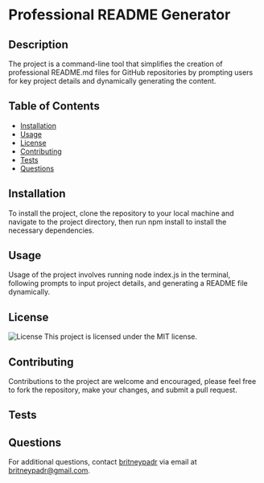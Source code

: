 
# Professional README Generator

## Description
The project is a command-line tool that simplifies the creation of professional README.md files for GitHub repositories by prompting users for key project details and dynamically generating the content.

## Table of Contents
- [Installation](#installation)
- [Usage](#usage)
- [License](#license)
- [Contributing](#contributing)
- [Tests](#tests)
- [Questions](#questions)

## Installation
To install the project, clone the repository to your local machine and navigate to the project directory, then run npm install to install the necessary dependencies.

## Usage
Usage of the project involves running node index.js in the terminal, following prompts to input project details, and generating a README file dynamically.

## License
![License](https://img.shields.io/badge/License-MIT-green.svg)
This project is licensed under the MIT license.

## Contributing
Contributions to the project are welcome and encouraged, please feel free to fork the repository, make your changes, and submit a pull request.

## Tests


## Questions
For additional questions, contact [britneypadr](https://github.com/britneypadr) via email at britneypadr@gmail.com.
